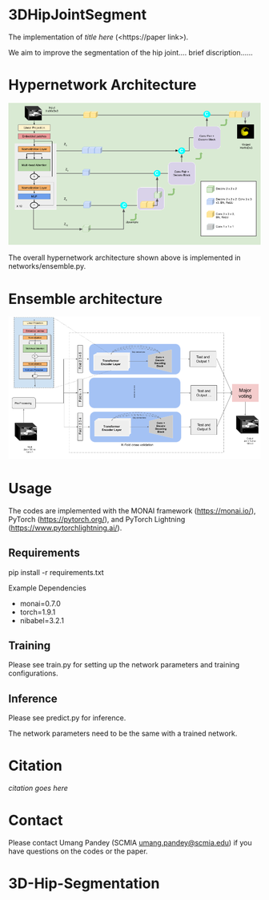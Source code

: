 

# 3DHipJointSegment

The implementation of *title here* (<https://paper link>).

We aim to improve the segmentation of the hip joint.... brief discription...... 







# Hypernetwork Architecture

![Example architecture!](./Test_fig1.png "Example fig1")

The overall hypernetwork architecture shown above is implemented in networks/ensemble.py. 

# Ensemble architecture 

![Example hover annotation 2!](./Test_fig2.png "Example fig2")


# Usage

The codes are implemented with the MONAI framework (<https://monai.io/>), PyTorch (<https://pytorch.org/>), and PyTorch Lightning (<https://www.pytorchlightning.ai/>). 

## Requirements

pip install -r requirements.txt

Example Dependencies
* monai=0.7.0
* torch=1.9.1
* nibabel=3.2.1

## Training 


Please see train.py for setting up the network parameters and training configurations. 

## Inference 

Please see predict.py for inference.

The network parameters need to be the same with a trained network. 

# Citation

*citation goes here*

# Contact

Please contact Umang Pandey (SCMIA <umang.pandey@scmia.edu>) if you have questions on the codes or the paper. 
# 3D-Hip-Segmentation
